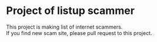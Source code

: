 # Project of listup scammer
This project is making list of internet scammers.  
If you find new scam site, please pull request to this project.
